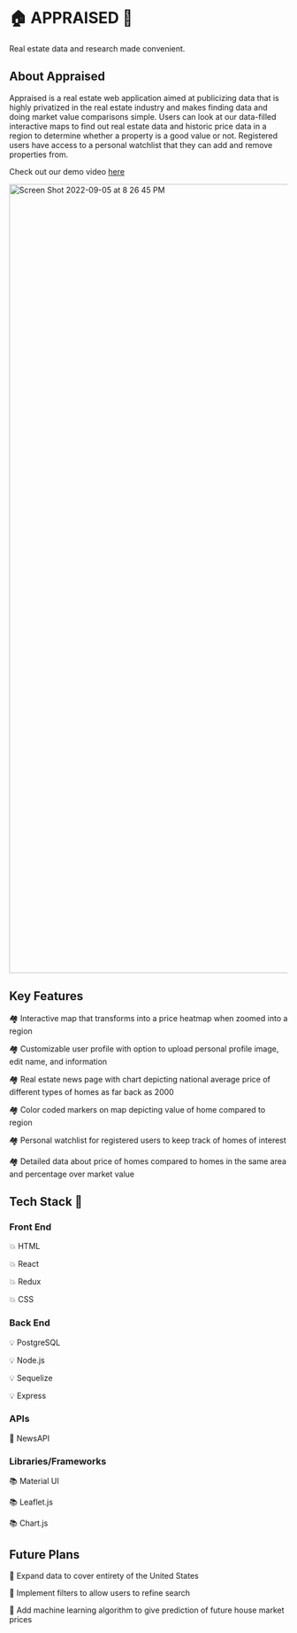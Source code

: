 # 🏠 APPRAISED 🏢
  <p>Real estate data and research made convenient.</p>
  
## About Appraised
<p>
Appraised is a real estate web application aimed at publicizing data that is highly privatized in the real estate industry and makes finding data and doing market value comparisons simple. Users can look at our data-filled interactive maps to find out real estate data and historic price data in a region to determine whether a property is a good value or not. Registered users have access to a personal watchlist that they can add and remove properties from. 

Check out our demo video [here](https://youtu.be/FKAb1YgcVsw)

</p>

<img width="1424" alt="Screen Shot 2022-09-05 at 8 26 45 PM" src="https://user-images.githubusercontent.com/101467356/188523489-f98f9fec-4e10-4939-9535-dec49d4b1d7c.png">

## Key Features
<p>🏘 Interactive map that transforms into a price heatmap when zoomed into a region</p>
<p>🏘 Customizable user profile with option to upload personal profile image, edit name, and information</p>
<p>🏘 Real estate news page with chart depicting national average price of different types of homes as far back as 2000</p>
<p>🏘 Color coded markers on map depicting value of home compared to region</p>
<p>🏘 Personal watchlist for registered users to keep track of homes of interest</p>
<p>🏘 Detailed data about price of homes compared to homes in the same area and percentage over market value</p>

## Tech Stack 🤖 
### Front End 
<p>💥 HTML</p>
<p>💥 React</p> 
<p>💥 Redux</p>
<p>💥 CSS</p>

### Back End
<p>💡 PostgreSQL</p>
<p>💡 Node.js</p>
<p>💡 Sequelize</p>
<p>💡 Express</p>

### APIs
<p>🔌 NewsAPI</p>

### Libraries/Frameworks
<p>📚 Material UI</p>
<p>📚 Leaflet.js</p>
<p>📚 Chart.js</p>

## Future Plans
<p>🔮 Expand data to cover entirety of the United States</p>
<p>🔮 Implement filters to allow users to refine search</p>
<p>🔮 Add machine learning algorithm to give prediction of future house market prices</p>
